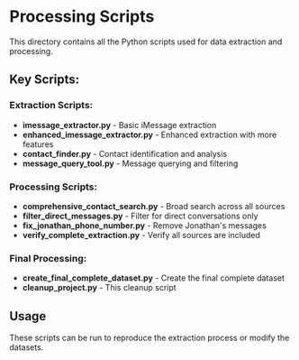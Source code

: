 # Processing Scripts

This directory contains all the Python scripts used for data extraction and processing.

## Key Scripts:

### Extraction Scripts:
- **imessage_extractor.py** - Basic iMessage extraction
- **enhanced_imessage_extractor.py** - Enhanced extraction with more features
- **contact_finder.py** - Contact identification and analysis
- **message_query_tool.py** - Message querying and filtering

### Processing Scripts:
- **comprehensive_contact_search.py** - Broad search across all sources
- **filter_direct_messages.py** - Filter for direct conversations only
- **fix_jonathan_phone_number.py** - Remove Jonathan's messages
- **verify_complete_extraction.py** - Verify all sources are included

### Final Processing:
- **create_final_complete_dataset.py** - Create the final complete dataset
- **cleanup_project.py** - This cleanup script

## Usage

These scripts can be run to reproduce the extraction process or modify the datasets.
